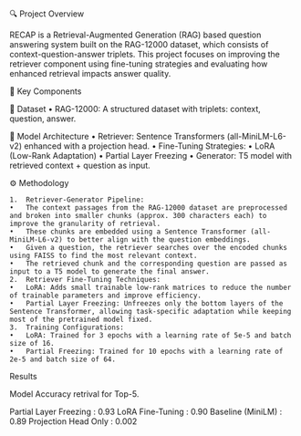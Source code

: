 🔍 Project Overview

RECAP is a Retrieval-Augmented Generation (RAG) based question answering system built on the RAG-12000 dataset, which consists of context-question-answer triplets. This project focuses on improving the retriever component using fine-tuning strategies and evaluating how enhanced retrieval impacts answer quality.

🧠 Key Components

📖 Dataset
	•	RAG-12000: A structured dataset with triplets: context, question, answer.

🔗 Model Architecture
	•	Retriever: Sentence Transformers (all-MiniLM-L6-v2) enhanced with a projection head.
	•	Fine-Tuning Strategies:
	•	LoRA (Low-Rank Adaptation)
	•	Partial Layer Freezing
	•	Generator: T5 model with retrieved context + question as input.


 ⚙️ Methodology

 
	1.	Retriever-Generator Pipeline:
  	•	The context passages from the RAG-12000 dataset are preprocessed and broken into smaller chunks (approx. 300 characters each) to improve the granularity of retrieval.
  	•	These chunks are embedded using a Sentence Transformer (all-MiniLM-L6-v2) to better align with the question embeddings.
  	•	Given a question, the retriever searches over the encoded chunks using FAISS to find the most relevant context.
  	•	The retrieved chunk and the corresponding question are passed as input to a T5 model to generate the final answer.
	2.	Retriever Fine-Tuning Techniques:
  	•	LoRA: Adds small trainable low-rank matrices to reduce the number of trainable parameters and improve efficiency.
  	•	Partial Layer Freezing: Unfreezes only the bottom layers of the Sentence Transformer, allowing task-specific adaptation while keeping most of the pretrained model fixed.
	3.	Training Configurations:
  	•	LoRA: Trained for 3 epochs with a learning rate of 5e-5 and batch size of 16.
  	•	Partial Freezing: Trained for 10 epochs with a learning rate of 2e-5 and batch size of 64.


Results

  Model Accuracy retrival for Top-5.
  
  Partial Layer Freezing : 0.93
  LoRA Fine-Tuning : 0.90
  Baseline (MiniLM) : 0.89
  Projection Head Only : 0.002
